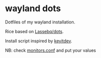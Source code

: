 # wayland dots
Dotfiles of my wayland installation.

Rice based on [Lassebq/dots](https://github.com/Lassebq/dots).

Install script inspired by [keyitdev](https://www.github.com/keyitdev/dotfiles).

NB: check [monitors.conf](config/hypr/monitors.conf) and put your values
